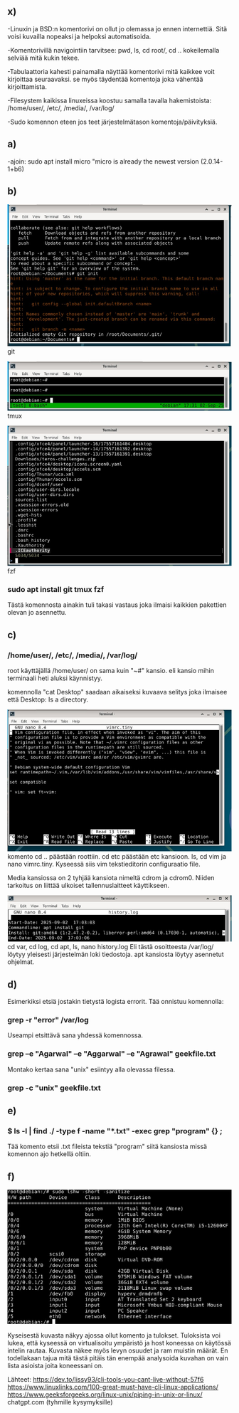 ## x)

-Linuxin ja BSD:n komentorivi on ollut jo olemassa jo ennen internettiä. Sitä voisi kuvailla nopeaksi ja
helpoksi automatisoida.

-Komentorivillä navigointiin tarvitsee: pwd, ls, cd root/, cd ..
kokeilemalla selviää mitä kukin tekee.

-Tabulaattoria kahesti painamalla näyttää komentorivi mitä kaikkee voit kirjoittaa seuraavaksi.
se myös täydentää komentoja joka vähentää kirjoittamista.

-Filesystem kaikissa linuxeissa koostuu samalla tavalla hakemistoista: 
/home/user/, /etc/, /media/, /var/log/

-Sudo komennon eteen jos teet järjestelmätason komentoja/päivityksiä.

## a)

-ajoin: sudo apt install micro
"micro is already the newest version (2.0.14-1+b6)

## b)

![img](git.jpg)
git

![img](tmux.jpg)
tmux

![img](fzf.jpg)
fzf

### sudo apt install git tmux fzf

Tästä komennosta ainakin tuli takasi vastaus joka ilmaisi kaikkien pakettien olevan jo asennettu.

## c)

### /home/user/, /etc/, /media/, /var/log/

root käyttäjällä /home/user/ on sama kuin "~#" kansio.
eli kansio mihin terminaali heti aluksi käynnistyy.

komennolla "cat Desktop" saadaan aikaiseksi kuvaava selitys joka
ilmaisee että Desktop: Is a directory.

![img](vim.jpg)
komento cd .. päästään roottiin. cd etc päästään etc kansioon. 
ls, cd vim ja nano vimrc.tiny. Kyseessä siis vim tekstieditorin configuraatio file.

Media kansiossa on 2 tyhjää kansiota nimeltä cdrom ja cdrom0. Niiden
tarkoitus on liittää ulkoiset tallennuslaitteet käyttikseen.

![img](log-git.jpg)
cd var, cd log, cd apt, ls, nano history.log
Eli tästä osoitteesta /var/log/ löytyy yleisesti järjestelmän loki tiedostoja. apt kansiosta löytyy asennetut ohjelmat.

## d)

Esimerkiksi etsiä jostakin tietystä logista errorit. Tää onnistuu komennolla:

### grep -r "error" /var/log

Useampi etsittävä sana yhdessä komennossa.

### grep –e "Agarwal" –e "Aggarwal" –e "Agrawal" geekfile.txt

Montako kertaa sana "unix" esiintyy alla olevassa filessa.

### grep -c "unix" geekfile.txt

## e)

### $ ls -l | find ./ -type f -name "*.txt" -exec grep "program" {} \;

Tää komento etsii .txt fileista tekstiä "program" siitä kansiosta missä komennon ajo hetkellä oltiin.

## f)

![img](rautaa.jpg)

Kyseisestä kuvasta näkyy ajossa ollut komento ja tulokset. Tuloksista voi lukea, että kyseessä on virtualisoitu ympäristö ja host koneessa on käytössä intelin rautaa. Kuvasta näkee myös levyn osuudet ja ram muistin määrät. En todellakaan tajua mitä tästä pitäis tän enempää analysoida kuvahan on vain lista asioista joita koneessani on.

Lähteet:
https://dev.to/lissy93/cli-tools-you-cant-live-without-57f6
https://www.linuxlinks.com/100-great-must-have-cli-linux-applications/
https://www.geeksforgeeks.org/linux-unix/piping-in-unix-or-linux/
chatgpt.com (tyhmille kysymyksille)

